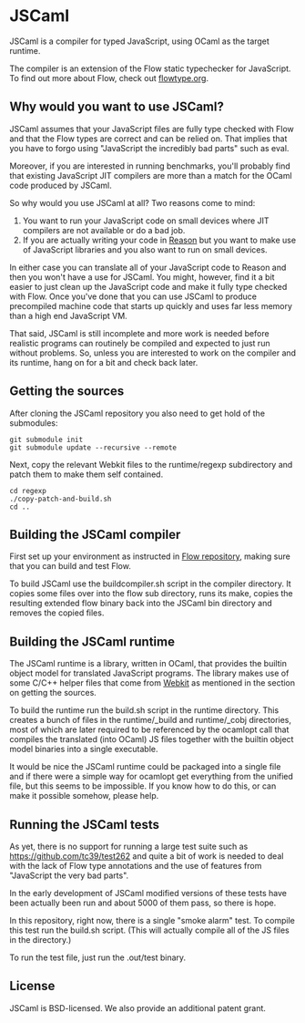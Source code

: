 # JSCaml

JSCaml is a compiler for typed JavaScript, using OCaml as the target runtime.

The compiler is an extension of the Flow static typechecker for JavaScript.
To find out more about Flow, check out [flowtype.org](http://flowtype.org/).

## Why would you want to use JSCaml?

JSCaml assumes that your JavaScript files are fully type checked with Flow
and that the Flow types are correct and can be relied on. That implies that
you have to forgo using "JavaScript the incredibly bad parts" such as eval.

Moreover, if you are interested in running benchmarks, you'll probably find
that existing JavaScript JIT compilers are more than a match for the OCaml code
produced by JSCaml.

So why would you use JSCaml at all? Two reasons come to mind:

1. You want to run your JavaScript code on small devices where JIT compilers are
not available or do a bad job.
2. If you are actually writing your code in
[Reason](http://facebook.github.io/reason/) but you want to make use of
JavaScript libraries and you also want to run on small devices.

In either case you can translate all of your JavaScript code to Reason and then
you won't have a use for JSCaml. You might, however, find it a bit easier to
just clean up the JavaScript code and make it fully type checked with Flow.
Once you've done that you can use JSCaml to produce precompiled machine code
that starts up quickly and uses far less memory than a high end JavaScript VM.

That said, JSCaml is still incomplete and more work is needed before realistic
programs can routinely be compiled and expected to just run without problems.
So, unless you are interested to work on the compiler and its runtime, hang on
for a bit and check back later.

## Getting the sources

After cloning the JSCaml repository you also need to get hold of the submodules:

```
git submodule init
git submodule update --recursive --remote
```

Next, copy the relevant Webkit files to the runtime/regexp subdirectory
and patch them to make them self contained.

```
cd regexp
./copy-patch-and-build.sh
cd ..
```

## Building the JSCaml compiler

First set up your environment as instructed in
[Flow repository](https://github.com/facebook/flow),
making sure that you can build and test Flow.

To build JSCaml use the buildcompiler.sh script in the compiler directory. It
copies some files over into the flow sub directory, runs its make, copies the
resulting extended flow binary back into the JSCaml bin directory and removes
the copied files.

## Building the JSCaml runtime

The JSCaml runtime is a library, written in OCaml, that provides the builtin
object model for translated JavaScript programs. The library makes use of some
C/C++ helper files that come from [Webkit](https://github.com/WebKit/webkit)
as mentioned in the section on getting the sources.

To build the runtime run the build.sh script in the runtime directory.
This creates a bunch of files in the runtime/_build and runtime/_cobj
directories, most of which are later required to be referenced by the ocamlopt
call that compiles the translated (into OCaml) JS files together with the
builtin object model binaries into a single executable.

It would be nice the JSCaml runtime could be packaged into a single file and if
there were a simple way for ocamlopt get everything from the unified file, but
this seems to be impossible. If you know how to do this, or can make it possible
somehow, please help.

## Running the JSCaml tests

As yet, there is no support for running a large test suite such as
https://github.com/tc39/test262 and quite a bit of work is needed to deal
with the lack of Flow type annotations and the use of features
from "JavaScript the very bad parts".

In the early development of JSCaml modified versions of these tests have been
actually been run and about 5000 of them pass, so there is hope.

In this repository, right now, there is a single "smoke alarm" test.
To compile this test run the build.sh script. (This will actually compile
all of the JS files in the directory.)

To run the test file, just run the .out/test binary.

## License
JSCaml is BSD-licensed. We also provide an additional patent grant.
